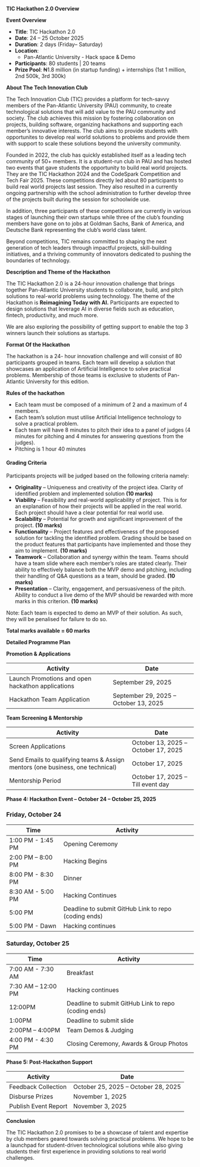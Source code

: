 **TIC Hackathon 2.0 Overview**

**Event Overview**

*   **Title**: TIC Hackathon 2.0
*   **Date**: 24 – 25 October 2025
*   **Duration**: 2 days (Friday– Saturday)
*   **Location**:
    *   Pan-Atlantic University - Hack space & Demo
*   **Participants**: 80 students | 20 teams
*   **Prize Pool**: ₦1.8 million (in startup funding) + internships (1st 1 million, 2nd 500k, 3rd 300k)

**About The Tech Innovation Club**

The Tech Innovation Club (TIC) provides a platform for tech-savvy members of the Pan-Atlantic University (PAU) community, to create technological solutions that will add value to the PAU community and society. The club achieves this mission by fostering collaboration on projects, building software, organizing hackathons and supporting each member’s innovative interests. The club aims to provide students with opportunites to develop real world solutions to problems and provide them with support to scale these solutions beyond the university community.

Founded in 2022, the club has quickly established itself as a leading tech community of 50+ members. It is a student-run club in PAU and has hosted two events that gave students the opportunity to build real world projects. They are the TIC Hackathon 2024 and the CodeSpark Competition and Tech Fair 2025. These competitions directly led about 80 participants to build real world projects last session. They also resulted in a currently ongoing partnership with the school administration to further develop three of the projects built during the session for schoolwide use.

In addition, three participants of these competitions are currently in various stages of launching their own startups while three of the club’s founding members have gone on to jobs at Goldman Sachs, Bank of America, and Deutsche Bank representing the club’s world class talent.

Beyond competitions, TIC remains committed to shaping the next generation of tech leaders through impactful projects, skill-building initiatives, and a thriving community of innovators dedicated to pushing the boundaries of technology.

**Description and Theme of the Hackathon**

The TIC Hackathon 2.0 is a 24-hour innovation challenge that brings together Pan-Atlantic University students to collaborate, build, and pitch solutions to real-world problems using technology. The theme of the Hackathon is **Reimagining Today with AI.** Participants are expected to design solutions that leverage AI in diverse fields such as education, fintech, productivity, and much more.

We are also exploring the possibility of getting support to enable the top 3 winners launch their solutions as startups.

**Format Of the Hackathon**

The hackathon is a 24- hour innovation challenge and will consist of 80 participants grouped in teams. Each team will develop a solution that showcases an application of Artificial Intelligence to solve practical problems. Membership of those teams is exclusive to students of Pan-Atlantic University for this edition.

**Rules of the hackathon**

*   Each team must be composed of a minimum of 2 and a maximum of 4 members.
*   Each team’s solution must utilise Artificial Intelligence technology to solve a practical problem.
*   Each team will have 8 minutes to pitch their idea to a panel of judges (4 minutes for pitching and 4 minutes for answering questions from the judges).
*   Pitching is 1 hour 40 minutes

#### **Grading Criteria**

Participants projects will be judged based on the following criteria namely:

*   **Originality** – Uniqueness and creativity of the project idea. Clarity of identified problem and implemented solution **(10 marks)**
*   **Viability** – Feasibility and real-world applicability of project. This is for an explanation of how their projects will be applied in the real world. Each project should have a clear potential for real world use.
*   **Scalability** – Potential for growth and significant improvement of the project. **(10 marks)**
*   **Functionality** – Project features and effectiveness of the proposed solution for tackling the identified problem. Grading should be based on the product features that participants have implemented and those they aim to implement. **(10 marks)**
*   **Teamwork** – Collaboration and synergy within the team. Teams should have a team slide where each member’s roles are stated clearly. Their ability to effectively balance both the MVP demo and pitching, including their handling of Q&A questions as a team, should be graded. **(10 marks)**
*   **Presentation** – Clarity, engagement, and persuasiveness of the pitch. Ability to conduct a live demo of the MVP should be rewarded with more marks in this criterion. **(10 marks)**

Note: Each team is expected to demo an MVP of their solution. As such, they will be penalised for failure to do so.

**Total marks available = 60 marks**

**Detailed Programme Plan**

**Promotion & Applications**

| Activity | Date |
| --- | --- |
| Launch Promotions and open hackathon applications | September 29, 2025 |
| Hackathon Team Application | September 29, 2025 – October 13, 2025 |

**Team Screening & Mentorship**

| Activity | Date |
| --- | --- |
| Screen Applications | October 13, 2025 –October 17, 2025 |
| Send Emails to qualifying teams & Assign mentors (one business, one technical) | October 17, 2025 |
| Mentorship Period | October 17, 2025 – Till event day |

**Phase 4: Hackathon Event – October 24 – October 25, 2025**

### Friday, October 24

| Time | Activity |
| --- | --- |
| 1:00 PM - 1:45 PM | Opening Ceremony |
| 2:00 PM – 8:00 PM | Hacking Begins |
| 8:00 PM - 8:30 PM | Dinner |
| 8:30 AM - 5:00 PM | Hacking Continues |
| 5:00 PM | Deadline to submit GitHub Link to repo (coding ends) |
| 5:00 PM - Dawn | Hacking continues |

### Saturday, October 25

| Time | Activity |
| --- | --- |
| 7:00 AM - 7:30 AM | Breakfast |
| 7:30 AM – 12:00 PM | Hacking continues |
| 12:00PM | Deadline to submit GitHub Link to repo (coding ends) |
| 1:00PM | Deadline to submit slide |
| 2:00PM – 4:00PM | Team Demos & Judging |
| 4:00 PM - 4:30 PM | Closing Ceremony, Awards & Group Photos |

**Phase 5: Post-Hackathon Support**

| Activity | Date |
| --- | --- |
| Feedback Collection | October 25, 2025 – October 28, 2025 |
| Disburse Prizes | November 1, 2025 |
| Publish Event Report | November 3, 2025 |

**Conclusion**

The TIC Hackathon 2.0 promises to be a showcase of talent and expertise by club members geared towards solving practical problems. We hope to be a launchpad for student-driven technological solutions while also giving students their first experience in providing solutions to real world challenges.